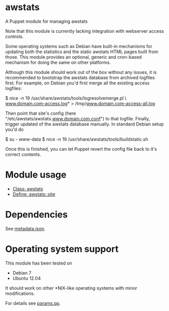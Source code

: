 # awstats

A Puppet module for managing awstats

Note that this module is currently lacking integration with webserver access 
controls.

Some operating systems such as Debian have built-in mechanisms for updating both 
the statistics and the static awstats HTML pages built from those. This module 
provides an optional, generic and cron-based mechanism for doing the same on 
other platforms.

Although this module should work out of the box without any issues, it is 
recommended to bootstrap the awstats database from archived logfiles first. For 
example, on Debian you'd first merge all the existing access logfiles:

  $ nice -n 19 /usr/share/awstats/tools/logresolvemerge.pl \ 
    www.domain.com-access.log* > /tmp/www.domain.com-access-all.log

Then point that site's config (here "/etc/awstats/awstats.www.domain.com.conf") 
to that logfile. Finally, trigger updated of the awstats database manually. In 
standard Debian setup you'd do

  $ su - www-data
  $ nice -n 19 /usr/share/awstats/tools/buildstatic.sh

Once this is finished, you can let Puppet revert the config file back to it's 
correct contents.

# Module usage

* [Class: awstats](manifests/init.pp)
* [Define: awstats::site](manifests/site.pp)

# Dependencies

See [metadata.json](metadata.json).

# Operating system support

This module has been tested on

* Debian 7
* Ubuntu 12.04

It should work on other *NIX-like operating systems with minor modifications.

For details see [params.pp](manifests/params.pp).
